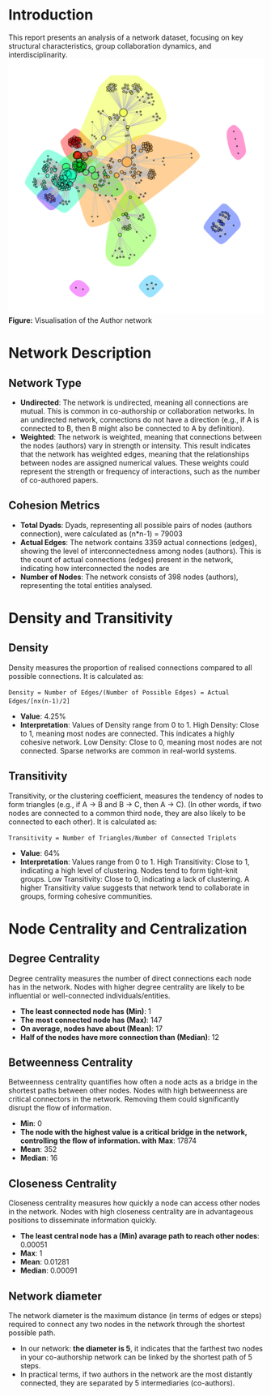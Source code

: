 
# Introduction
This report presents an analysis of a network dataset, focusing on key structural characteristics, group collaboration dynamics, and interdisciplinarity.
![](graph.png)
**Figure:** Visualisation of the Author network


# Network Description
## Network Type
- **Undirected**: The network is undirected, meaning all connections are mutual. This is common in co-authorship or collaboration networks. In an undirected network, connections do not have a direction (e.g., if A is connected to B, then B might also be connected to A by definition).
- **Weighted**: The network is weighted, meaning that connections between the nodes (authors) vary in strength or intensity. This result indicates that the network has weighted edges, meaning that the relationships between nodes are assigned numerical values. These weights could represent the strength or frequency of interactions, such as the number of co-authored papers.

## Cohesion Metrics
 - **Total Dyads**: Dyads, representing all possible pairs of nodes (authors connection), were calculated as (n*n-1) = 79003
 - **Actual Edges**: The network contains 3359 actual connections (edges), showing the level of interconnectedness among nodes (authors).
                 This is the count of actual connections (edges) present in the network, indicating how interconnected the nodes are
 - **Number of Nodes**: The network consists of 398 nodes (authors), representing the total entities analysed.

# Density and Transitivity
## Density
Density measures the proportion of realised connections compared to all possible connections. It is calculated as:

`Density = Number of Edges/(Number of Possible Edges) = Actual Edges/[nx(n-1)/2]`

- **Value**: 4.25%
- **Interpretation**: Values of Density range from 0 to 1.
                 High Density: Close to 1, meaning most nodes are connected. This indicates a highly cohesive network.
                 Low Density: Close to 0, meaning most nodes are not connected. Sparse networks are common in real-world systems.

## Transitivity
Transitivity, or the clustering coefficient, measures the tendency of nodes to form triangles (e.g., if A → B and B → C, then A → C). (In other words, if two nodes are connected to a common third node, they are also likely to be connected to each other). It is calculated as:

`Transitivity = Number of Triangles/Number of Connected Triplets`

- **Value**: 64%
- **Interpretation**: Values range from 0 to 1.
                 High Transitivity: Close to 1, indicating a high level of clustering. Nodes tend to form tight-knit groups.
                 Low Transitivity: Close to 0, indicating a lack of clustering.
                 A higher Transitivity value suggests that network tend to collaborate in groups, forming cohesive communities.

# Node Centrality and Centralization
## Degree Centrality
Degree centrality measures the number of direct connections each node has in the network.
                 Nodes with higher degree centrality are likely to be influential or well-connected individuals/entities.

- **The least connected node has (Min)**: 1
- **The most connected node has (Max)**: 147
- **On average, nodes have about (Mean)**: 17
- **Half of the nodes have more connection than (Median)**: 12

## Betweenness Centrality
Betweenness centrality quantifies how often a node acts as a bridge in the shortest paths between other nodes.
                 Nodes with high betweenness are critical connectors in the network. Removing them could significantly disrupt the flow of information.

- **Min**: 0
- **The node with the highest value is a critical bridge in the network, controlling the flow of information. with Max**: 17874
- **Mean**: 352
- **Median**: 16

## Closeness Centrality
Closeness centrality measures how quickly a node can access other nodes in the network.
                 Nodes with high closeness centrality are in advantageous positions to disseminate information quickly.

- **The least central node has a (Min) avarage path to reach other nodes**: 0.00051
- **Max**: 1
- **Mean**: 0.01281
- **Median**: 0.00091

## Network diameter
The network diameter is the maximum distance (in terms of edges or steps) required to connect any two nodes in the network through the shortest possible path. 

- In our network: **the diameter is 5**, it indicates that the farthest two nodes in your co-authorship network can be linked by the shortest path of 5 steps. 
- In practical terms, if two authors in the network are the most distantly connected, they are separated by 5 intermediaries (co-authors).

